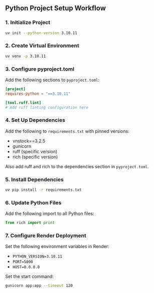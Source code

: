 

## Python Project Setup Workflow

### 1. Initialize Project
```bash
uv init --python-version 3.10.11
```

### 2. Create Virtual Environment
```bash
uv venv -p 3.10.11
```

### 3. Configure pyproject.toml
Add the following sections to `pyproject.toml`:
```toml
[project]
requires-python = "==3.10.11"

[tool.ruff.lint]
# Add ruff linting configuration here
```

### 4. Set Up Dependencies
Add the following to `requirements.txt` with pinned versions:
- vnstock==3.2.5
- gunicorn
- ruff (specific version)
- rich (specific version)

Also add ruff and rich to the dependencies section in `pyproject.toml`.

### 5. Install Dependencies
```bash
uv pip install -r requirements.txt
```

### 6. Update Python Files
Add the following import to all Python files:
```python
from rich import print
```

### 7. Configure Render Deployment
Set the following environment variables in Render:
- `PYTHON_VERSION=3.10.11`
- `PORT=5000`
- `HOST=0.0.0.0`

Set the start command:
```bash
gunicorn app:app --timeout 120
```

